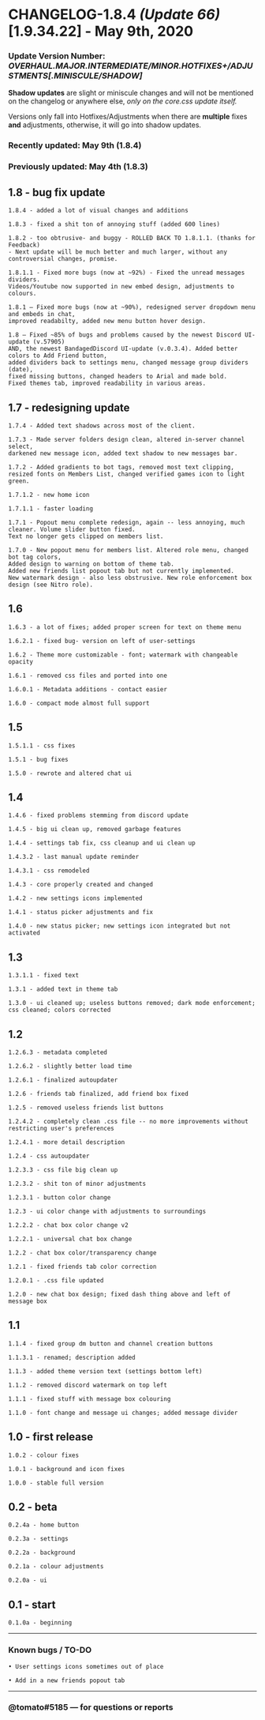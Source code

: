 # CHANGELOG-1.8.4 *(Update 66)* [1.9.34.22] - May 9th, 2020

### Update Version Number: *OVERHAUL.MAJOR.INTERMEDIATE/MINOR.HOTFIXES+/ADJUSTMENTS[.MINISCULE/SHADOW]*

__Shadow updates__ are slight or miniscule changes and will not be mentioned on the changelog or anywhere else, _only on the core.css update itself._

Versions only fall into Hotfixes/Adjustments when there are __multiple__ fixes __and__ adjustments, otherwise, it will go into shadow updates.

### Recently updated: May 9th (1.8.4)

### Previously updated: May 4th (1.8.3)

## 1.8 - bug fix update
```
1.8.4 - added a lot of visual changes and additions

1.8.3 - fixed a shit ton of annoying stuff (added 600 lines)

1.8.2 - too obtrusive- and buggy - ROLLED BACK TO 1.8.1.1. (thanks for Feedback)
- Next update will be much better and much larger, without any controversial changes, promise.

1.8.1.1 - Fixed more bugs (now at ~92%) - Fixed the unread messages dividers. 
Videos/Youtube now supported in new embed design, adjustments to colours.

1.8.1 — Fixed more bugs (now at ~90%), redesigned server dropdown menu and embeds in chat, 
improved readabilty, added new menu button hover design.

1.8 — Fixed ~85% of bugs and problems caused by the newest Discord UI-update (v.57905) 
AND, the newest BandagedDiscord UI-update (v.0.3.4). Added better colors to Add Friend button, 
added dividers back to settings menu, changed message group dividers (date), 
fixed missing buttons, changed headers to Arial and made bold. 
Fixed themes tab, improved readability in various areas.
```
## 1.7 - redesigning update
```
1.7.4 - Added text shadows across most of the client.

1.7.3 - Made server folders design clean, altered in-server channel select, 
darkened new message icon, added text shadow to new messages bar.

1.7.2 - Added gradients to bot tags, removed most text clipping, 
resized fonts on Members List, changed verified games icon to light green.

1.7.1.2 - new home icon

1.7.1.1 - faster loading

1.7.1 - Popout menu complete redesign, again -- less annoying, much cleaner. Volume slider button fixed. 
Text no longer gets clipped on members list.

1.7.0 - New popout menu for members list. Altered role menu, changed bot tag colors, 
Added design to warning on bottom of theme tab. 
Added new friends list popout tab but not currently implemented. 
New watermark design - also less obstrusive. New role enforcement box design (see Nitro role). 
```
## 1.6
```
1.6.3 - a lot of fixes; added proper screen for text on theme menu

1.6.2.1 - fixed bug- version on left of user-settings

1.6.2 - Theme more customizable - font; watermark with changeable opacity

1.6.1 - removed css files and ported into one

1.6.0.1 - Metadata additions - contact easier

1.6.0 - compact mode almost full support
```
## 1.5
```
1.5.1.1 - css fixes

1.5.1 - bug fixes

1.5.0 - rewrote and altered chat ui
```
## 1.4
```
1.4.6 - fixed problems stemming from discord update

1.4.5 - big ui clean up, removed garbage features

1.4.4 - settings tab fix, css cleanup and ui clean up

1.4.3.2 - last manual update reminder

1.4.3.1 - css remodeled

1.4.3 - core properly created and changed

1.4.2 - new settings icons implemented

1.4.1 - status picker adjustments and fix

1.4.0 - new status picker; new settings icon integrated but not activated
```
## 1.3
```
1.3.1.1 - fixed text

1.3.1 - added text in theme tab

1.3.0 - ui cleaned up; useless buttons removed; dark mode enforcement; css cleaned; colors corrected
```
## 1.2 
```
1.2.6.3 - metadata completed

1.2.6.2 - slightly better load time

1.2.6.1 - finalized autoupdater

1.2.6 - friends tab finalized, add friend box fixed

1.2.5 - removed useless friends list buttons

1.2.4.2 - completely clean .css file -- no more improvements without restricting user's preferences

1.2.4.1 - more detail description

1.2.4 - css autoupdater

1.2.3.3 - css file big clean up

1.2.3.2 - shit ton of minor adjustments

1.2.3.1 - button color change

1.2.3 - ui color change with adjustments to surroundings

1.2.2.2 - chat box color change v2

1.2.2.1 - universal chat box change

1.2.2 - chat box color/transparency change 

1.2.1 - fixed friends tab color correction

1.2.0.1 - .css file updated

1.2.0 - new chat box design; fixed dash thing above and left of message box
```
## 1.1 
```
1.1.4 - fixed group dm button and channel creation buttons

1.1.3.1 - renamed; description added

1.1.3 - added theme version text (settings bottom left)

1.1.2 - removed discord watermark on top left

1.1.1 - fixed stuff with message box colouring

1.1.0 - font change and message ui changes; added message divider
```
## 1.0 - first release
```
1.0.2 - colour fixes

1.0.1 - background and icon fixes

1.0.0 - stable full version
```
## 0.2 - beta
```
0.2.4a - home button

0.2.3a - settings

0.2.2a - background

0.2.1a - colour adjustments

0.2.0a - ui
```
## 0.1 - start
```
0.1.0a - beginning
```
---

### Known bugs / TO-DO
```
• User settings icons sometimes out of place

• Add in a new friends popout tab
```
---

### @tomato#5185 — for questions or reports
